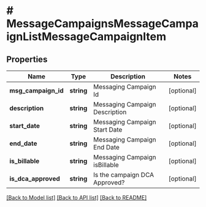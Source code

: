 # # MessageCampaignsMessageCampaignListMessageCampaignItem

## Properties

Name | Type | Description | Notes
------------ | ------------- | ------------- | -------------
**msg_campaign_id** | **string** | Messaging Campaign Id | [optional]
**description** | **string** | Messaging Campaign Description | [optional]
**start_date** | **string** | Messaging Campaign Start Date | [optional]
**end_date** | **string** | Messaging Campaign End Date | [optional]
**is_billable** | **string** | Messaging Campaign isBillable | [optional]
**is_dca_approved** | **string** | Is the campaign DCA Approved? | [optional]

[[Back to Model list]](../../README.md#models) [[Back to API list]](../../README.md#endpoints) [[Back to README]](../../README.md)
